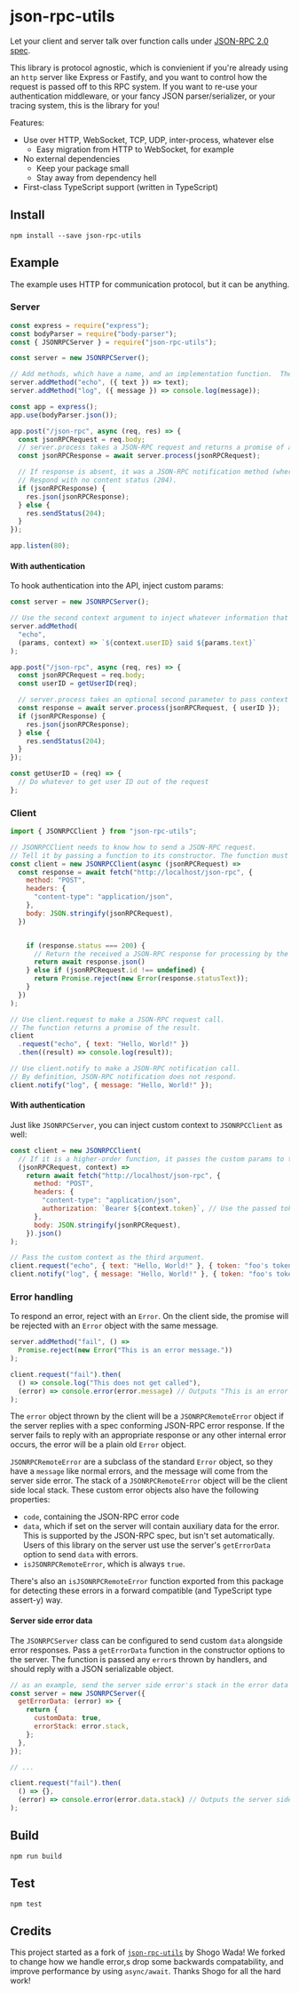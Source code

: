 # json-rpc-utils

Let your client and server talk over function calls under [JSON-RPC 2.0 spec](https://www.jsonrpc.org/specification).

This library is protocol agnostic, which is convienient if you're already using an `http` server like Express or Fastify, and you want to control how the request is passed off to this RPC system. If you want to re-use your authentication middleware, or your fancy JSON parser/serializer, or your tracing system, this is the library for you!

Features:

- Use over HTTP, WebSocket, TCP, UDP, inter-process, whatever else
  - Easy migration from HTTP to WebSocket, for example
- No external dependencies
  - Keep your package small
  - Stay away from dependency hell
- First-class TypeScript support (written in TypeScript)

## Install

`npm install --save json-rpc-utils`

## Example

The example uses HTTP for communication protocol, but it can be anything.

### Server

```javascript
const express = require("express");
const bodyParser = require("body-parser");
const { JSONRPCServer } = require("json-rpc-utils");

const server = new JSONRPCServer();

// Add methods, which have a name, and an implementation function.  The implementation function takes the JSON-RPC params and returns some kind of result or nothing at all. The implementation can be async too!
server.addMethod("echo", ({ text }) => text);
server.addMethod("log", ({ message }) => console.log(message));

const app = express();
app.use(bodyParser.json());

app.post("/json-rpc", async (req, res) => {
  const jsonRPCRequest = req.body;
  // server.process takes a JSON-RPC request and returns a promise of a JSON-RPC response.
  const jsonRPCResponse = await server.process(jsonRPCRequest);

  // If response is absent, it was a JSON-RPC notification method (where no response is expected).
  // Respond with no content status (204).
  if (jsonRPCResponse) {
    res.json(jsonRPCResponse);
  } else {
    res.sendStatus(204);
  }
});

app.listen(80);
```

#### With authentication

To hook authentication into the API, inject custom params:

```javascript
const server = new JSONRPCServer();

// Use the second context argument to inject whatever information that method needs outside the regular JSON-RPC request.
server.addMethod(
  "echo",
  (params, context) => `${context.userID} said ${params.text}`
);

app.post("/json-rpc", async (req, res) => {
  const jsonRPCRequest = req.body;
  const userID = getUserID(req);

  // server.process takes an optional second parameter to pass context into the handler method
  const response = await server.process(jsonRPCRequest, { userID });
  if (jsonRPCResponse) {
    res.json(jsonRPCResponse);
  } else {
    res.sendStatus(204);
  }
});

const getUserID = (req) => {
  // Do whatever to get user ID out of the request
};
```

### Client

```javascript
import { JSONRPCClient } from "json-rpc-utils";

// JSONRPCClient needs to know how to send a JSON-RPC request.
// Tell it by passing a function to its constructor. The function must take a JSON-RPC request and send it.
const client = new JSONRPCClient(async (jsonRPCRequest) =>
  const response = await fetch("http://localhost/json-rpc", {
    method: "POST",
    headers: {
      "content-type": "application/json",
    },
    body: JSON.stringify(jsonRPCRequest),
  })


    if (response.status === 200) {
      // Return the received a JSON-RPC response for processing by the client
      return await response.json()
    } else if (jsonRPCRequest.id !== undefined) {
      return Promise.reject(new Error(response.statusText));
    }
  })
);

// Use client.request to make a JSON-RPC request call.
// The function returns a promise of the result.
client
  .request("echo", { text: "Hello, World!" })
  .then((result) => console.log(result));

// Use client.notify to make a JSON-RPC notification call.
// By definition, JSON-RPC notification does not respond.
client.notify("log", { message: "Hello, World!" });
```

#### With authentication

Just like `JSONRPCServer`, you can inject custom context to `JSONRPCClient` as well:

```javascript
const client = new JSONRPCClient(
  // If it is a higher-order function, it passes the custom params to the returned function.
  (jsonRPCRequest, context) =>
    return await fetch("http://localhost/json-rpc", {
      method: "POST",
      headers: {
        "content-type": "application/json",
        authorization: `Bearer ${context.token}`, // Use the passed token
      },
      body: JSON.stringify(jsonRPCRequest),
    }).json()
);

// Pass the custom context as the third argument.
client.request("echo", { text: "Hello, World!" }, { token: "foo's token" });
client.notify("log", { message: "Hello, World!" }, { token: "foo's token" });
```

### Error handling

To respond an error, reject with an `Error`. On the client side, the promise will be rejected with an `Error` object with the same message.

```javascript
server.addMethod("fail", () =>
  Promise.reject(new Error("This is an error message."))
);

client.request("fail").then(
  () => console.log("This does not get called"),
  (error) => console.error(error.message) // Outputs "This is an error message."
);
```

The `error` object thrown by the client will be a `JSONRPCRemoteError` object if the server replies with a spec conforming JSON-RPC error response. If the server fails to reply with an appropriate response or any other internal error occurs, the error will be a plain old `Error` object.

`JSONRPCRemoteError` are a subclass of the standard `Error` object, so they have a `message` like normal errors, and the message will come from the server side error. The stack of a `JSONRPCRemoteError` object will be the client side local stack. These custom error objects also have the following properties:

- `code`, containing the JSON-RPC error code
- `data`, which if set on the server will contain auxiliary data for the error. This is supported by the JSON-RPC spec, but isn't set automatically. Users of this library on the server ust use the server's `getErrorData` option to send `data` with errors.
- `isJSONRPCRemoteError`, which is always `true`.

There's also an `isJSONRPCRemoteError` function exported from this package for detecting these errors in a forward compatible (and TypeScript type assert-y) way.

#### Server side error data

The `JSONRPCServer` class can be configured to send custom `data` alongside error responses. Pass a `getErrorData` function in the constructor options to the server. The function is passed any `error`s thrown by handlers, and should reply with a JSON serializable object.

```javascript
// as an example, send the server side error's stack in the error data
const server = new JSONRPCServer({
  getErrorData: (error) => {
    return {
      customData: true,
      errorStack: error.stack,
    };
  },
});

// ...

client.request("fail").then(
  () => {},
  (error) => console.error(error.data.stack) // Outputs the server side error's stack
);
```

## Build

`npm run build`

## Test

`npm test`

## Credits

This project started as a fork of [`json-rpc-utils`](https://github.com/shogowada/json-rpc-utils) by Shogo Wada! We forked to change how we handle error,s drop some backwards compatability, and improve performance by using `async/await`. Thanks Shogo for all the hard work!
